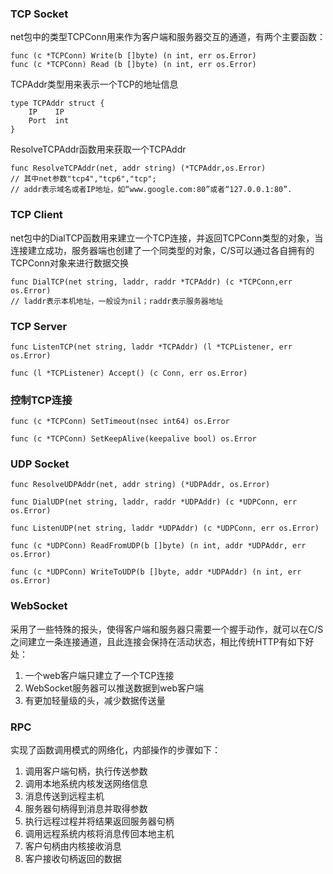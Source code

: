 ### TCP Socket
net包中的类型TCPConn用来作为客户端和服务器交互的通道，有两个主要函数：
```
func (c *TCPConn) Write(b []byte) (n int, err os.Error)
func (c *TCPConn) Read (b []byte) (n int, err os.Error)
```
TCPAddr类型用来表示一个TCP的地址信息
```
type TCPAddr struct {
    IP    IP
    Port  int
}
```
ResolveTCPAddr函数用来获取一个TCPAddr
```
func ResolveTCPAddr(net, addr string) (*TCPAddr,os.Error)
// 其中net参数"tcp4","tcp6","tcp"; 
// addr表示域名或者IP地址，如“www.google.com:80”或者“127.0.0.1:80”.
```


### TCP Client
net包中的DialTCP函数用来建立一个TCP连接，并返回TCPConn类型的对象，当连接建立成功，服务器端也创建了一个同类型的对象，C/S可以通过各自拥有的TCPConn对象来进行数据交换
```
func DialTCP(net string, laddr, raddr *TCPAddr) (c *TCPConn,err os.Error)
// laddr表示本机地址，一般设为nil；raddr表示服务器地址

```


### TCP Server
```
func ListenTCP(net string, laddr *TCPAddr) (l *TCPListener, err os.Error)

func (l *TCPListener) Accept() (c Conn, err os.Error)
```

### 控制TCP连接
```
func (c *TCPConn) SetTimeout(nsec int64) os.Error

func (c *TCPConn) SetKeepAlive(keepalive bool) os.Error
```

### UDP Socket
```
func ResolveUDPAddr(net, addr string) (*UDPAddr, os.Error)

func DialUDP(net string, laddr, raddr *UDPAddr) (c *UDPConn, err os.Error)

func ListenUDP(net string, laddr *UDPAddr) (c *UDPConn, err os.Error)

func (c *UDPConn) ReadFromUDP(b []byte) (n int, addr *UDPAddr, err os.Error)

func (c *UDPConn) WriteToUDP(b []byte, addr *UDPAddr) (n int, err os.Error)
```



### WebSocket
采用了一些特殊的报头，使得客户端和服务器只需要一个握手动作，就可以在C/S之间建立一条连接通道，且此连接会保持在活动状态，相比传统HTTP有如下好处：
1. 一个web客户端只建立了一个TCP连接
2. WebSocket服务器可以推送数据到web客户端
3. 有更加轻量级的头，减少数据传送量


### RPC
实现了函数调用模式的网络化，内部操作的步骤如下：
1. 调用客户端句柄，执行传送参数
2. 调用本地系统内核发送网络信息
3. 消息传送到远程主机
4. 服务器句柄得到消息并取得参数
5. 执行远程过程并将结果返回服务器句柄
6. 调用远程系统内核将消息传回本地主机
7. 客户句柄由内核接收消息
8. 客户接收句柄返回的数据